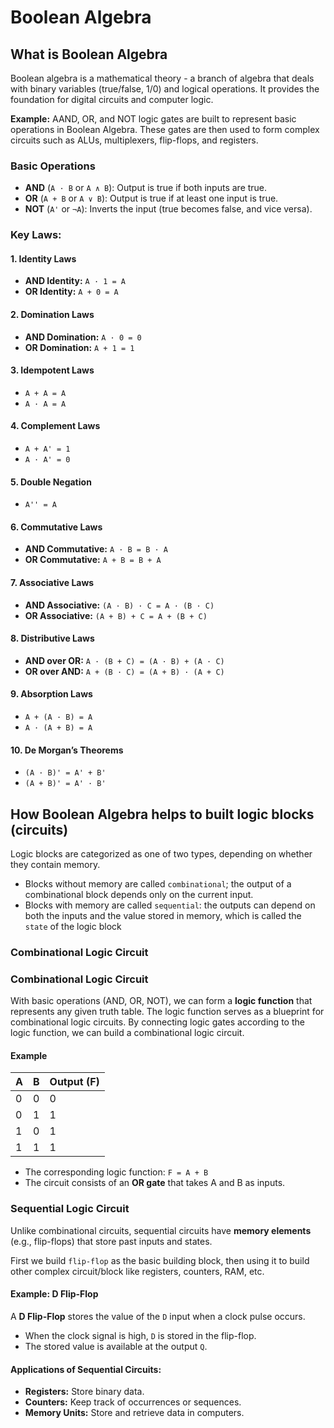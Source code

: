 # Boolean Algebra

## What is Boolean Algebra

Boolean algebra is a mathematical theory - a branch of algebra that deals with binary variables (true/false, 1/0) and logical operations. 
It provides the foundation for digital circuits and computer logic.

**Example:** AAND, OR, and NOT logic gates are built to represent basic operations in Boolean Algebra. These gates are then used to form complex circuits such as ALUs, multiplexers, flip-flops, and registers.    

### Basic Operations

- **AND** (`A · B` or `A ∧ B`): Output is true if both inputs are true.
- **OR** (`A + B` or `A ∨ B`): Output is true if at least one input is true.
- **NOT** (`A'` or `¬A`): Inverts the input (true becomes false, and vice versa).

### Key Laws:

#### 1. Identity Laws
- **AND Identity:** `A · 1 = A`
- **OR Identity:** `A + 0 = A`

#### 2. Domination Laws
- **AND Domination:** `A · 0 = 0`
- **OR Domination:** `A + 1 = 1`

#### 3. Idempotent Laws
- `A + A = A`
- `A · A = A`

#### 4. Complement Laws
- `A + A' = 1`
- `A · A' = 0`

#### 5. Double Negation
- `A'' = A`

#### 6. Commutative Laws
- **AND Commutative:** `A · B = B · A`
- **OR Commutative:** `A + B = B + A`

#### 7. Associative Laws
- **AND Associative:** `(A · B) · C = A · (B · C)`
- **OR Associative:** `(A + B) + C = A + (B + C)`

#### 8. Distributive Laws
- **AND over OR:** `A · (B + C) = (A · B) + (A · C)`
- **OR over AND:** `A + (B · C) = (A + B) · (A + C)`

#### 9. Absorption Laws
- `A + (A · B) = A`
- `A · (A + B) = A`

#### 10. De Morgan’s Theorems
- `(A · B)' = A' + B'`
- `(A + B)' = A' · B'`

## How Boolean Algebra helps to built logic blocks (circuits)

Logic blocks are categorized as one of two types, depending on whether they contain memory.
- Blocks without memory are called `combinational`; the output of a combinational block depends only on the current input. 
- Blocks with memory are called `sequential`: the outputs can depend on both the inputs and the value stored in memory, which is called the `state` of the logic block

### Combinational Logic Circuit

### Combinational Logic Circuit

With basic operations (AND, OR, NOT), we can form a **logic function** that represents any given truth table. The logic function serves as a blueprint for combinational logic circuits. By connecting logic gates according to the logic function, we can build a combinational logic circuit.

#### Example
| A | B | Output (F) |
|---|---|------------|
| 0 | 0 | 0          |
| 0 | 1 | 1          |
| 1 | 0 | 1          |
| 1 | 1 | 1          |

- The corresponding logic function: `F = A + B`
- The circuit consists of an **OR gate** that takes A and B as inputs.

### Sequential Logic Circuit

Unlike combinational circuits, sequential circuits have **memory elements** (e.g., flip-flops) that store past inputs and states. 

First we build `flip-flop` as the basic building block, then using it to build other complex circuit/block like registers, counters, RAM, etc.

#### Example: D Flip-Flop
A **D Flip-Flop** stores the value of the `D` input when a clock pulse occurs.
- When the clock signal is high, `D` is stored in the flip-flop.
- The stored value is available at the output `Q`.

#### Applications of Sequential Circuits:
- **Registers:** Store binary data.
- **Counters:** Keep track of occurrences or sequences.
- **Memory Units:** Store and retrieve data in computers.

